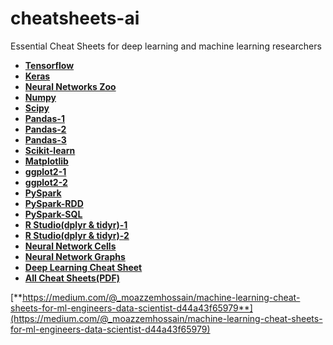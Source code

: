 # cheatsheets-ai

Essential Cheat Sheets for deep learning and machine learning researchers
    
  - [**Tensorflow**](https://github.com/munnam77/Machine_Learning_CheatSheets/blob/master/PDFs/Tensorflow.pdf)<br>
  - [**Keras**](https://github.com/munnam77/Machine_Learning_CheatSheets/blob/master/PDFs/Keras.pdf)<br>
  - [**Neural Networks Zoo**](https://github.com/munnam77/Machine_Learning_CheatSheets/blob/master/PDFs/Neural%20Networks%20Zoo.pdf)<br>
  - [**Numpy**](https://github.com/munnam77/Machine_Learning_CheatSheets/blob/master/PDFs/Numpy.pdf)<br>
  - [**Scipy**](https://github.com/munnam77/Machine_Learning_CheatSheets/blob/master/PDFs/SciPy-Linear%20Algebra.pdf)<br>
  - [**Pandas-1**](https://github.com/munnam77/Machine_Learning_CheatSheets/blob/master/Pandas-1.jpg)<br>
  - [**Pandas-2**](https://github.com/munnam77/Machine_Learning_CheatSheets/blob/master/Pandas-2.jpg)<br>
  - [**Pandas-3**](https://github.com/munnam77/Machine_Learning_CheatSheets/blob/master/Pandas-3.png)<br>
  - [**Scikit-learn**](https://github.com/munnam77/Machine_Learning_CheatSheets/blob/master/Scikit%20Learn.png)<br>
  - [**Matplotlib**](https://github.com/munnam77/Machine_Learning_CheatSheets/blob/master/Matplotlib.png)<br>
  - [**ggplot2-1**](https://github.com/munnam77/Machine_Learning_CheatSheets/blob/master/ggplot2-1.jpg)<br>
  - [**ggplot2-2**](https://github.com/munnam77/Machine_Learning_CheatSheets/blob/master/ggplot2-2.jpg)<br>
  - [**PySpark**](https://github.com/munnam77/Machine_Learning_CheatSheets/blob/master/PySpark.jpg)<br>
  - [**PySpark-RDD**](https://github.com/munnam77/Machine_Learning_CheatSheets/blob/master/PySpark-RDD.png)<br>
  - [**PySpark-SQL**](https://github.com/munnam77/Machine_Learning_CheatSheets/blob/master/PySpark-SQL.png)<br>
  - [**R Studio(dplyr & tidyr)-1**](https://github.com/munnam77/Machine_Learning_CheatSheets/blob/master/Data%20Wrangling%20with%20dplyr%20and%20tidyr%20-%20R%20Studio-1.jpg)<br>
  - [**R Studio(dplyr & tidyr)-2**](https://github.com/munnam77/Machine_Learning_CheatSheets/blob/master/Data%20Wrangling%20with%20dplyr%20and%20tidyr%20-%20R%20Studio-2.jpg)<br>
  - [**Neural Network Cells**](https://github.com/munnam77/Machine_Learning_CheatSheets/blob/master/Neural%20Network%20Cells.png)<br>
  - [**Neural Network Graphs**](https://github.com/munnam77/Machine_Learning_CheatSheets/blob/master/Neural%20Network%20Graphs.png)<br>
  - [**Deep Learning Cheat Sheet**](https://github.com/munnam77/Machine_Learning_CheatSheets/blob/master/Deep%20Learning%20Cheat%20Sheet-Hacker%20Noon.pdf)<br>
  - [**All Cheat Sheets(PDF)**](https://github.com/munnam77/Machine_Learning_CheatSheets/blob/master/All%20Cheat%20Sheets.pdf)<br>
  
[**https://medium.com/@_moazzemhossain/machine-learning-cheat-sheets-for-ml-engineers-data-scientist-d44a43f65979**](https://medium.com/@_moazzemhossain/machine-learning-cheat-sheets-for-ml-engineers-data-scientist-d44a43f65979)
  
